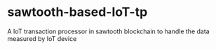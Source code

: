 # sawtooth-based-IoT-tp
A IoT transaction processor in sawtooth blockchain to handle the data measured by IoT device
